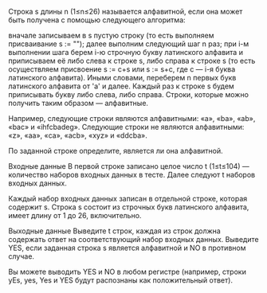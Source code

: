 ﻿Строка s длины n (1≤n≤26) называется алфавитной, если она может быть получена с помощью следующего алгоритма:

вначале записываем в s пустую строку (то есть выполняем присваивание s := "");
далее выполним следующий шаг n раз;
при i-м выполнении шага берем i-ю строчную букву латинского алфавита и приписываем её либо слева к строке s, либо справа к строке s (то есть осуществляем присвоение s := c+s или s := s+c, где c — i-я буква латинского алфавита).
Иными словами, переберем n первых букв латинского алфавита от 'a' и далее. Каждый раз к строке s будем приписывать букву либо слева, либо справа. Строки, которые можно получить таким образом — алфавитные.

Например, следующие строки являются алфавитными: «a», «ba», «ab», «bac» и «ihfcbadeg». Следующие строки не являются алфавитными: «z», «aa», «ca», «acb», «xyz» и «ddcba».

По заданной строке определите, является ли она алфавитной.

Входные данные
В первой строке записано целое число t (1≤t≤104) — количество наборов входных данных в тесте. Далее следуют t наборов входных данных.

Каждый набор входных данных записан в отдельной строке, которая содержит s. Строка s состоит из строчных букв латинского алфавита, имеет длину от 1 до 26, включительно.

Выходные данные
Выведите t строк, каждая из строк должна содержать ответ на соответствующий набор входных данных. Выведите YES, если заданная строка s является алфавитной и NO в противном случае.

Вы можете выводить YES и NO в любом регистре (например, строки yEs, yes, Yes и YES будут распознаны как положительный ответ).